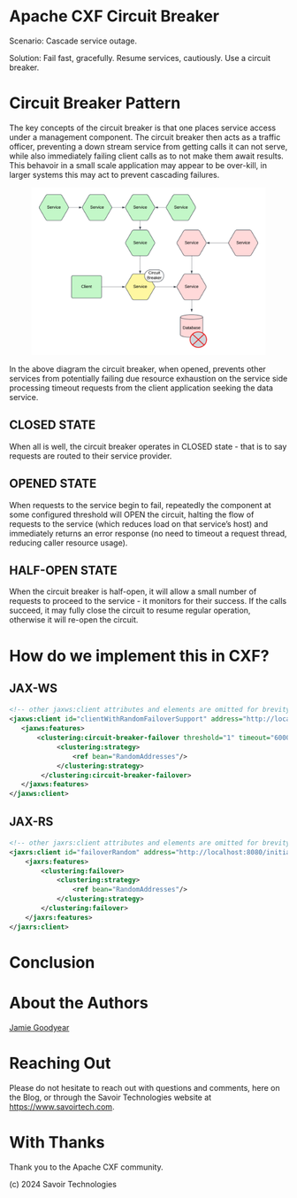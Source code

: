 # Apache CXF Circuit Breaker

Scenario: Cascade service outage.

Solution: Fail fast, gracefully. Resume services, cautiously. Use a
circuit breaker.

# Circuit Breaker Pattern

The key concepts of the circuit breaker is that one places service
access under a management component. The circuit breaker then acts as a
traffic officer, preventing a down stream service from getting calls it
can not serve, while also immediately failing client calls as to not
make them await results. This behavoir in a small scale application may
appear to be over-kill, in larger systems this may act to prevent
cascading failures.

<figure>
<img src="./assets/images/IntroduceCB.png" alt="IntroduceCB" />
</figure>

In the above diagram the circuit breaker, when opened, prevents other
services from potentially failing due resource exhaustion on the service
side processing timeout requests from the client application seeking the
data service.

## CLOSED STATE

When all is well, the circuit breaker operates in CLOSED state - that is
to say requests are routed to their service provider.

## OPENED STATE

When requests to the service begin to fail, repeatedly the component at
some configured threshold will OPEN the circuit, halting the flow of
requests to the service (which reduces load on that service’s host) and
immediately returns an error response (no need to timeout a request
thread, reducing caller resource usage).

## HALF-OPEN STATE

When the circuit breaker is half-open, it will allow a small number of
requests to proceed to the service - it monitors for their success. If
the calls succeed, it may fully close the circuit to resume regular
operation, otherwise it will re-open the circuit.

# How do we implement this in CXF?

## JAX-WS

``` xml
<!-- other jaxws:client attributes and elements are omitted for brevity -->
<jaxws:client id="clientWithRandomFailoverSupport" address="http://localhost:8080/initialAddress">
   <jaxws:features>
       <clustering:circuit-breaker-failover threshold="1" timeout="60000">
            <clustering:strategy>
                <ref bean="RandomAddresses"/>
            </clustering:strategy>
        </clustering:circuit-breaker-failover>
   </jaxws:features>
</jaxws:client>
```

## JAX-RS

``` xml
<!-- other jaxrs:client attributes and elements are omitted for brevity -->
<jaxrs:client id="failoverRandom" address="http://localhost:8080/initialAddress">
    <jaxrs:features>
        <clustering:failover>
            <clustering:strategy>
                <ref bean="RandomAddresses"/>
            </clustering:strategy>
        </clustering:failover>
    </jaxrs:features>
</jaxrs:client>
```

# Conclusion

# About the Authors

[Jamie
Goodyear](https://github.com/savoirtech/blogs/blob/main/authors/JamieGoodyear.md)

# Reaching Out

Please do not hesitate to reach out with questions and comments, here on
the Blog, or through the Savoir Technologies website at
<https://www.savoirtech.com>.

# With Thanks

Thank you to the Apache CXF community.

\(c\) 2024 Savoir Technologies
